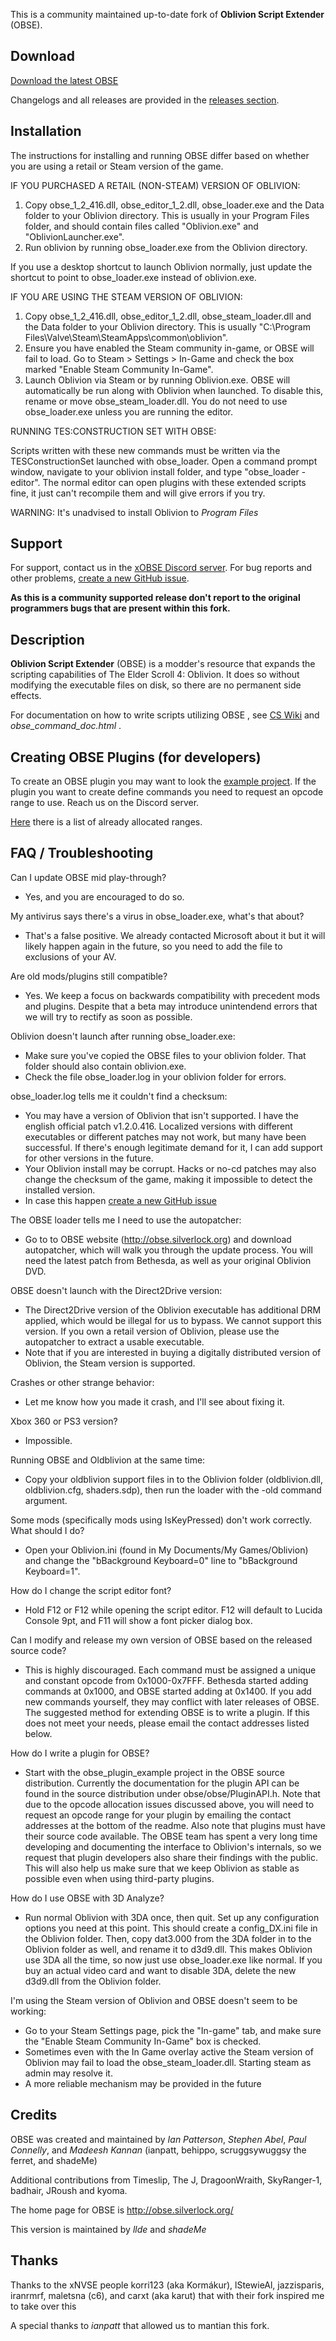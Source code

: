 
This is a community maintained up-to-date fork of **Oblivion Script Extender** (OBSE). 

## Download

[Download the latest OBSE](https://github.com/llde/xOBSE/releases/download/21.5/xOBSEv21.5.7z)

Changelogs and all releases are provided in the [releases section](https://github.com/llde/xOBSE/releases).

## Installation

The instructions for installing and running OBSE differ based on whether you are using a retail or Steam version of the game.

IF YOU PURCHASED A RETAIL (NON-STEAM) VERSION OF OBLIVION:

1. Copy obse_1_2_416.dll, obse_editor_1_2.dll, obse_loader.exe and the Data folder to your Oblivion directory. This is usually in your Program Files folder, and should contain files called "Oblivion.exe" and "OblivionLauncher.exe".
3. Run oblivion by running obse_loader.exe from the Oblivion directory.

If you use a desktop shortcut to launch Oblivion normally, just update the shortcut to point to obse_loader.exe instead of oblivion.exe.

IF YOU ARE USING THE STEAM VERSION OF OBLIVION:

1. Copy obse_1_2_416.dll, obse_editor_1_2.dll, obse_steam_loader.dll and the Data folder  to your Oblivion directory. This is usually "C:\Program Files\Valve\Steam\SteamApps\common\oblivion".
2. Ensure you have enabled the Steam community in-game, or OBSE will fail to load. Go to Steam > Settings > In-Game and check the box marked "Enable Steam Community In-Game".
3. Launch Oblivion via Steam or by running Oblivion.exe. OBSE will automatically be run along with Oblivion when launched. To disable this, rename or move obse_steam_loader.dll. You do not need to use obse_loader.exe unless you are running the editor.

RUNNING TES:CONSTRUCTION SET WITH OBSE:

Scripts written with these new commands must be written via the TESConstructionSet launched with obse_loader. Open a command prompt window, navigate to your oblivion install folder, and type "obse_loader -editor". The normal editor can open plugins with these extended scripts fine, it just can't recompile them and will give errors if you try.

WARNING: It's unadvised to install Oblivion to *Program Files*

## Support

For support, contact us in the [xOBSE Discord server](https://discord.gg/efEzqa3). For bug reports and other problems, [create a new GitHub issue](https://github.com/llde/xOBSE/issues).

**As this is a community supported release don't report to the original programmers bugs that are present within this fork.**


## Description

**Oblivion Script Extender** (OBSE) is a modder's resource that expands the scripting capabilities of The Elder Scroll 4: Oblivion. It does so without modifying the executable files on disk, so there are no permanent side effects.


For documentation on how to write scripts utilizing OBSE , see [CS Wiki](https://cs.elderscrolls.com/index.php?title=Main_Page) and *obse_command_doc.html*  .

## Creating OBSE Plugins (for developers)
To create an OBSE plugin you may want to look the [example project](https://github.com/llde/xOBSE/tree/master/obse_plugin_example).
If the plugin you want to create define commands you need to request an opcode range to use. Reach us on the Discord server.

[Here](https://github.com/llde/xOBSE/wiki/Registered-Opcodes-for-OBSE-Plugins) there is a list of already allocated ranges. 

## FAQ / Troubleshooting

Can I update OBSE mid play-through?
- Yes, and you are encouraged to do so.

My antivirus says there's a virus in obse_loader.exe, what's that about?
- That's a false positive. We already contacted Microsoft about it but it will likely happen again in the future, so you need to add the file to exclusions of your AV.

Are old mods/plugins still compatible?
- Yes. We keep a focus on backwards compatibility with precedent mods and plugins. Despite that a beta may introduce unintendend errors that we will try to rectify as soon as possible.

Oblivion doesn't launch after running obse_loader.exe:

- Make sure you've copied the OBSE files to your oblivion folder. That folder should also contain oblivion.exe.
- Check the file obse_loader.log in your oblivion folder for errors.

obse_loader.log tells me it couldn't find a checksum:

- You may have a version of Oblivion that isn't supported. I have the english official patch v1.2.0.416.  Localized versions with different executables or different patches may not work, but many have been successful. If there's enough legitimate demand for it, I can add support for other versions in the future.
- Your Oblivion install may be corrupt. Hacks or no-cd patches may also change the checksum of the game, making it impossible to detect the installed version.
- In case this happen  [create a new GitHub issue](https://github.com/llde/xOBSE/issues)


The OBSE loader tells me I need to use the autopatcher:

- Go to to OBSE website (http://obse.silverlock.org) and download autopatcher, which will walk you through the update process. You will need the latest patch from Bethesda, as well as your original Oblivion DVD.

OBSE doesn't launch with the Direct2Drive version:

- The Direct2Drive version of the Oblivion executable has additional DRM applied, which would be illegal for us to bypass. We cannot support this version. If you own a retail version of Oblivion, please use the autopatcher to extract a usable executable.
- Note that if you are interested in buying a digitally distributed version of Oblivion, the Steam version is supported.

Crashes or other strange behavior:

- Let me know how you made it crash, and I'll see about fixing it.

Xbox 360 or PS3 version?

- Impossible.

Running OBSE and Oldblivion at the same time:

- Copy your oldblivion support files in to the Oblivion folder (oldblivion.dll, oldblivion.cfg, shaders.sdp), then run the loader with the -old command argument.

Some mods (specifically mods using IsKeyPressed) don't work correctly. What should I do?

- Open your Oblivion.ini (found in My Documents/My Games/Oblivion) and change the "bBackground Keyboard=0" line to "bBackground Keyboard=1".

How do I change the script editor font?

- Hold F12 or F12 while opening the script editor. F12 will default to Lucida Console 9pt, and F11 will show a font picker dialog box.

Can I modify and release my own version of OBSE based on the released source code?

- This is highly discouraged. Each command must be assigned a unique and constant opcode from 0x1000-0x7FFF. Bethesda started adding commands at 0x1000, and OBSE started adding at 0x1400. If you add new commands yourself, they may conflict with later releases of OBSE. The suggested method for extending OBSE is to write a plugin. If this does not meet your needs, please email the contact addresses listed below.

How do I write a plugin for OBSE?

- Start with the obse_plugin_example project in the OBSE source distribution. Currently the documentation for the plugin API can be found in the source distribution under obse/obse/PluginAPI.h. Note that due to the opcode allocation issues discussed above, you will need to request an opcode range for your plugin by emailing the contact addresses at the bottom of the readme. Also note that plugins must have their source code available. The OBSE team has spent a very long time developing and documenting the interface to Oblivion's internals, so we request that plugin developers also share their findings with the public. This will also help us make sure that we keep Oblivion as stable as possible even when using third-party plugins.

How do I use OBSE with 3D Analyze?

- Run normal Oblivion with 3DA once, then quit. Set up any configuration options you need at this point. This should create a config_DX.ini file in the Oblivion folder. Then, copy dat3.000 from the 3DA folder in to the Oblivion folder as well, and rename it to d3d9.dll. This makes Oblivion use 3DA all the time, so now just use obse_loader.exe like normal. If you buy an actual video card and want to disable 3DA, delete the new d3d9.dll from the Oblivion folder.

I'm using the Steam version of Oblivion and OBSE doesn't seem to be working:

- Go to your Steam Settings page, pick the "In-game" tab, and make sure the "Enable Steam Community In-Game" box is checked.
- Sometimes even with the In Game overlay active the Steam version of Oblivion may fail to load the obse_steam_loader.dll. Starting steam as admin may resolve it. 
- A more reliable mechanism may be provided in the future


## Credits

OBSE was created and maintained by *Ian Patterson*, 
*Stephen Abel*, *Paul Connelly*, and *Madeesh Kannan*
(ianpatt, behippo, scruggsywuggsy the ferret, and shadeMe)

Additional contributions from Timeslip, The J, DragoonWraith, SkyRanger-1, badhair, JRoush and kyoma.

The home page for OBSE is http://obse.silverlock.org/


This version is maintained by *llde* and *shadeMe*

## Thanks
Thanks to the xNVSE people  korri123 (aka Kormákur), lStewieAl, jazzisparis, iranrmrf, maletsna (c6), and carxt (aka karut)  that with their fork inspired me to take over this

A special thanks to *ianpatt* that allowed us to mantian this fork.
